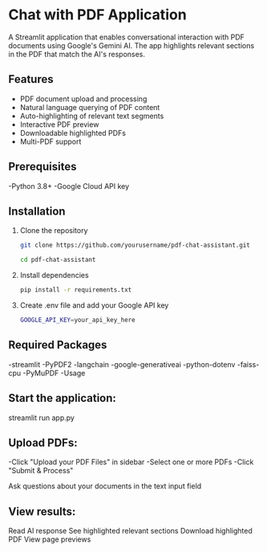 
# Chat with PDF Application
A Streamlit application that enables conversational interaction with PDF documents using Google's Gemini AI. The app highlights relevant sections in the PDF that match the AI's responses.

## Features
- PDF document upload and processing
- Natural language querying of PDF content
- Auto-highlighting of relevant text segments
- Interactive PDF preview
- Downloadable highlighted PDFs
- Multi-PDF support

## Prerequisites
-Python 3.8+
-Google Cloud API key
## Installation
1. Clone the repository
   ```bash
   git clone https://github.com/yourusername/pdf-chat-assistant.git
   
   cd pdf-chat-assistant
2. Install dependencies
   ```bash
   pip install -r requirements.txt
3. Create .env file and add your Google API key
   ```bash
   GOOGLE_API_KEY=your_api_key_here
## Required Packages
-streamlit
-PyPDF2
-langchain
-google-generativeai
-python-dotenv
-faiss-cpu
-PyMuPDF
-Usage

## Start the application:

streamlit run app.py

## Upload PDFs:
-Click "Upload your PDF Files" in sidebar
-Select one or more PDFs
-Click "Submit & Process"

Ask questions about your documents in the text input field
## View results:
Read AI response
See highlighted relevant sections
Download highlighted PDF
View page previews


